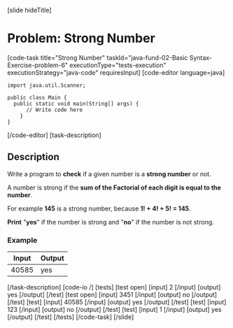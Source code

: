 [slide hideTitle]
# Problem: Strong Number
[code-task title="Strong Number" taskId="java-fund-02-Basic Syntax-Exercise-problem-6" executionType="tests-execution" executionStrategy="java-code" requiresInput]
[code-editor language=java]
```
import java.util.Scanner;

public class Main {
  public static void main(String[] args) {
      // Write code here
    }
}
```
[/code-editor]
[task-description]
## Description
Write a program to **check** if a given number is a **strong number** or not. 

A number is strong if the **sum of the Factorial of each digit is equal to the number**. 

For example **145** is a strong number, because **1! + 4! + 5! = 145**. 

**Print** "**yes**" if the number is strong and "**no**" if the number is not strong.

### Example
| **Input** | **Output** |
| --- | --- |
| 40585 | yes |

[/task-description]
[code-io /]
[tests]
[test open]
[input]
2
[/input]
[output]
yes
[/output]
[/test]
[test open]
[input]
3451
[/input]
[output]
no
[/output]
[/test]
[test]
[input]
40585
[/input]
[output]
yes
[/output]
[/test]
[test]
[input]
123
[/input]
[output]
no
[/output]
[/test]
[test]
[input]
1
[/input]
[output]
yes
[/output]
[/test]
[/tests]
[/code-task]
[/slide]
